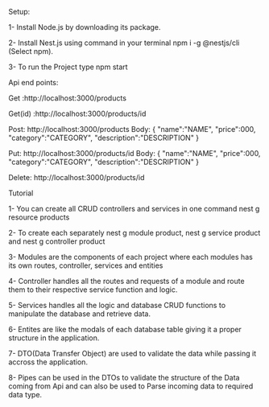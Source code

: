 Setup:

1- Install Node.js by downloading its package.

2- Install Nest.js using command in your terminal npm i -g @nestjs/cli (Select npm).

3- To run the Project type npm start

Api end points:

Get :http://localhost:3000/products

Get(id) :http://localhost:3000/products/id

Post: http://localhost:3000/products
    Body:
    {
      "name":"NAME",
      "price":000,
      "category":"CATEGORY",
      "description":"DESCRIPTION"
    }

Put: http://localhost:3000/products/id
     Body:
    {
      "name":"NAME",
      "price":000,
      "category":"CATEGORY",
      "description":"DESCRIPTION"
    }     

Delete: http://localhost:3000/products/id

Tutorial

1- You can create all CRUD controllers and services in one command nest g resource products

2- To create each separately nest g module product, nest g service product and nest g controller product

3- Modules are the components of each project where each modules has its own routes, controller, services and entities

4- Controller handles all the routes and requests of a module and route them to their respective service function and logic.

5- Services handles all the logic and database CRUD functions to manipulate the database and retrieve data.

6- Entites are like the modals of each database table giving it a proper structure in the application.

7- DTO(Data Transfer Object) are used to validate the data while passing it accross the application.

8- Pipes can be used in the DTOs to validate the structure of the Data coming from Api and can also be used to Parse incoming data to required data type.
